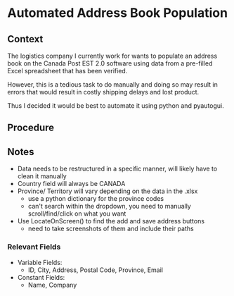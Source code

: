 # Automated Address Book Population
## Context
The logistics company I currently work for wants to populate an address book on the Canada Post EST 2.0 software using data from
a pre-filled Excel spreadsheet that has been verified. 

However, this is a tedious task to do manually and doing so may result in errors that would result in costly shipping 
delays and lost product. 

Thus I decided it would be best to automate it using python and pyautogui.

## Procedure


## Notes
- Data needs to be restructured in a specific manner, will likely have to clean it manually
- Country field will always be CANADA
- Province/ Territory will vary depending on the data in the .xlsx
    - use a python dictionary for the province codes
    - can't search within the dropdown, you need to manually scroll/find/click on what you want
- Use LocateOnScreen() to find the add and save address buttons
    - need to take screenshots of them and include their paths

### Relevant Fields
- Variable Fields:
    - ID, City, Address, Postal Code, Province, Email
- Constant Fields:
    - Name, Company

    